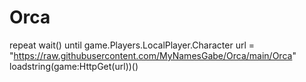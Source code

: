 # Orca
repeat wait() until game.Players.LocalPlayer.Character
url = "https://raw.githubusercontent.com/MyNamesGabe/Orca/main/Orca"
loadstring(game:HttpGet(url))()
